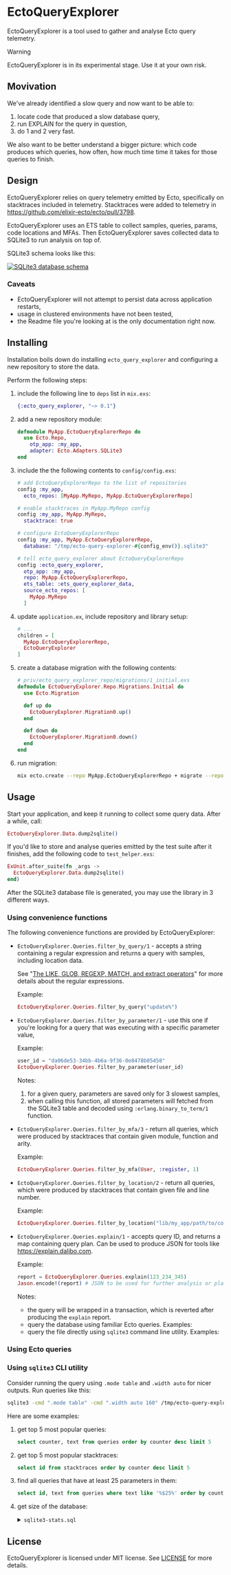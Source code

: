 # EctoQueryExplorer

EctoQueryExplorer is a tool used to gather and analyse Ecto query telemetry.

> [!WARNING]
> EctoQueryExplorer is in its experimental stage. Use it at your own risk.

## Movivation

We've already identified a slow query and now want to be able to:

1. locate code that produced a slow database query,
2. run EXPLAIN for the query in question,
3. do 1 and 2 very fast.

We also want to be better understand a bigger picture: which code produces which queries, how often,
how much time time it takes for those queries to finish.

## Design

EctoQueryExplorer relies on query telemetry emitted by Ecto, specifically on stacktraces included in
telemetry. Stacktraces were added to telemetry in https://github.com/elixir-ecto/ecto/pull/3798.

EctoQueryExplorer uses an ETS table to collect samples, queries, params, code locations and MFAs.
Then EctoQueryExplorer saves collected data to SQLite3 to run analysis on top of.

SQLite3 schema looks like this:

[![SQLite3 database schema](ecto-query-explorer.png)](https://hex.pm/packages/ecto)

### Caveats

* EctoQueryExplorer will not attempt to persist data across application restarts,
* usage in clustered environments have not been tested,
* the Readme file you're looking at is the only documentation right now.

## Installing

Installation boils down do installing `ecto_query_explorer` and configuring a new repository
to store the data.

Perform the following steps:

1. include the following line to `deps` list in `mix.exs`:

    ```elixir
    {:ecto_query_explorer, "~> 0.1"}
    ```

2. add a new repository module:

    ```elixir
    defmodule MyApp.EctoQueryExplorerRepo do
      use Ecto.Repo,
        otp_app: :my_app,
        adapter: Ecto.Adapters.SQLite3
    end
    ```

3. include the the following contents to `config/config.exs`:

    ```elixir
    # add EctoQueryExplorerRepo to the list of repositories
    config :my_app,
      ecto_repos: [MyApp.MyRepo, MyApp.EctoQueryExplorerRepo]

    # enable stacktraces in MyApp.MyRepo config
    config :my_app, MyApp.MyRepo,
      stacktrace: true

    # configure EctoQueryExplorerRepo
    config :my_app, MyApp.EctoQueryExplorerRepo,
      database: "/tmp/ecto-query-explorer-#{config_env()}.sqlite3"

    # tell ecto_query_explorer about EctoQueryExplorerRepo
    config :ecto_query_explorer,
      otp_app: :my_app,
      repo: MyApp.EctoQueryExplorerRepo,
      ets_table: :ets_query_explorer_data,
      source_ecto_repos: [
        MyApp.MyRepo
      ]
    ```

4. update `application.ex`, include repository and library setup:

    ```elixir
    # ...
    children = [
      MyApp.EctoQueryExplorerRepo,
      EctoQueryExplorer
    ]
    ```

5. create a database migration with the following contents:

    ```elixir
    # priv/ecto_query_explorer_repo/migrations/1_initial.exs
    defmodule EctoQueryExplorer.Repo.Migrations.Initial do
      use Ecto.Migration

      def up do
        EctoQueryExplorer.Migration0.up()
      end

      def down do
        EctoQueryExplorer.Migration0.down()
      end
    end
    ```

6. run migration:

    ```sh
    mix ecto.create --repo MyApp.EctoQueryExplorerRepo + migrate --repo MyApp.EctoQueryExplorerRepo
    ```

## Usage

Start your application, and keep it running to collect some query data. After a while, call:

```elixir
EctoQueryExplorer.Data.dump2sqlite()
```

If you'd like to store and analyse queries emitted by the test suite after it finishes, add the following
code to `test_helper.exs`:

```elixir
ExUnit.after_suite(fn _args ->
  EctoQueryExplorer.Data.dump2sqlite()
end)
```

After the SQLite3 database file is generated, you may use the library in 3 different ways.

### Using convenience functions

The following convenience functions are provided by EctoQueryExplorer:

* `EctoQueryExplorer.Queries.filter_by_query/1` - accepts a string containing a regular
  expression and returns a query with samples, including location data.

  See "[The LIKE, GLOB, REGEXP, MATCH, and extract operators](https://www.sqlite.org/lang_expr.html#the_like_glob_regexp_match_and_extract_operators)"
  for more details about the regular expressions.

  Example:

  ```elixir
  EctoQueryExplorer.Queries.filter_by_query("update%")
  ```

* `EctoQueryExplorer.Queries.filter_by_parameter/1` - use this one if you're looking for a query that was executing with a specific parameter value,

  Example:

  ```elixir
  user_id = "da06de53-34bb-4b6a-9f36-0e8478b05458"
  EctoQueryExplorer.Queries.filter_by_parameter(user_id)
  ```

  Notes:

  1. for a given query, parameters are saved only for 3 slowest samples,
  2. when calling this function, all stored parameters will fetched from the SQLite3 table and decoded using `:erlang.binary_to_term/1` function.

* `EctoQueryExplorer.Queries.filter_by_mfa/3` - return all queries, which were produced by stacktraces that contain given module, function and arity.

  Example:

  ```elixir
  EctoQueryExplorer.Queries.filter_by_mfa(User, :register, 1)
  ```

* `EctoQueryExplorer.Queries.filter_by_location/2` - return all queries, which were produced by stacktraces that contain given file and line number.

  Example:

  ```elixir
  EctoQueryExplorer.Queries.filter_by_location("lib/my_app/path/to/code/module.ex", 12)
  ```

* `EctoQueryExplorer.Queries.explain/1` - accepts query ID, and returns a map containing query plan. Can be used to produce JSON for tools like https://explain.dalibo.com.

  Example:

  ```elixir
  report = EctoQueryExplorer.Queries.explain(123_234_345)
  Jason.encode!(report) # JSON to be used for further analysis or plan visualisation
  ```

  Notes:

  * the query will be wrapped in a transaction, which is reverted after producing the `explain` report.
  * query the database using familiar Ecto queries. Examples:
  * query the file directly using `sqlite3` command line utility. Examples:

### Using Ecto queries

### Using `sqlite3` CLI utility

Consider running the query using `.mode table` and `.width auto` for nicer outputs. Run queries like this:

```sh
sqlite3 -cmd ".mode table" -cmd ".width auto 160" /tmp/ecto-query-explorer-prod.sqlite3 'query string'
```

Here are some examples:

1. get top 5 most popular queries:

    ```sql
    select counter, text from queries order by counter desc limit 5
    ```

2. get top 5 most popular stacktraces:

    ```sql
    select id from stacktraces order by counter desc limit 5
    ```

3. find all queries that have at least 25 parameters in them:

    ```sql
    select id, text from queries where text like '%$25%' order by counter desc limit 5
    ```

4. get size of the database:

    <details>
    <summary><code>sqlite3-stats.sql</code></summary>

    ```sql
    with
    records as (
      select 'queries' name, count(1) total_records from queries
      union
      select 'samples' name, count(1) total_records from samples
      union
      select 'functions' name, count(1) total_records from functions
      union
      select 'locations' name, count(1) total_records from locations
      union
      select 'stacktraces' name, count(1) total_records from stacktraces
      union
      select 'stacktrace_entries' name, count(1) total_records from stacktrace_entries
      union
      select 'params' name, count(1) total_records from params
    ),
    sizes as (
        select SUM(pgsize) bytes,
               name
          from dbstat
         where name in ('queries', 'samples', 'functions', 'locations', 'stacktrace_entries', 'params', 'stacktraces')
      group by name
    )
      select r.name,
             total_records,
             bytes
        from records r
        join sizes s on s.name = r.name
    order by bytes desc
    ```
    </details>

## License

EctoQueryExplorer is licensed under MIT license. See [LICENSE](LICENSE) for more details.
